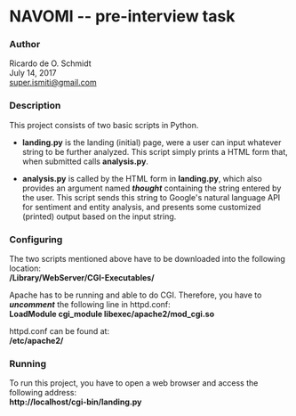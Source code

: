 # NAVOMI -- pre-interview task

### Author

Ricardo de O. Schmidt  
July 14, 2017  
super.ismiti@gmail.com


### Description

This project consists of two basic scripts in Python.

* __landing.py__ is the landing (initial) page, were a user can input whatever
string to be further analyzed. This script simply prints a HTML form that, when
submitted calls __analysis.py__.

* __analysis.py__ is called by the HTML form in __landing.py__, which also
provides an argument named *__thought__* containing the string entered by the
user. This script sends this string to Google's natural language API for
sentiment and entity analysis, and presents some customized (printed) output
based on the input string.


### Configuring

The two scripts mentioned above have to be downloaded into the following
location:  
<b>/Library/WebServer/CGI-Executables/</b>

Apache has to be running and able to do CGI. Therefore, you have to *__uncomment__*
the following line in httpd.conf:  
<b>LoadModule cgi_module libexec/apache2/mod_cgi.so</b>

httpd.conf can be found at:  
<b>/etc/apache2/</b>

### Running

To run this project, you have to open a web browser and access the following
address:  
<b>http://localhost/cgi-bin/landing.py</b>

